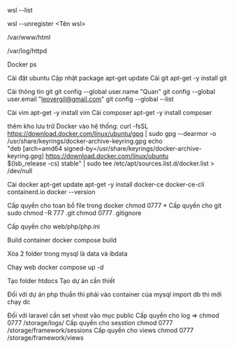 <!-- Wsl -->
<!-- Danh sách wsl -->
wsl --list

<!-- Mở powershell -->
<!-- Xóa Wsl -->
wsl --unregister <Tên wsl>


<!-- Thư mục chứa source mặc định của apache -->
/var/www/html

<!-- Thư mục chứa access log mặc định của apache -->
/var/log/httpd


<!-- Docker -->
<!-- Danh sách container -->
Docker ps

<!-- Dừng container -->

<!-- Xóa container -->

<!-- Vào container -->


Cài đặt ubuntu
Cập nhật package apt-get update
Cài git apt-get -y install git

Cài thông tin git
git config --global user.name "Quan"
git config --global user.email "leovergil@gmail.com"
git config --global --list


Cài vim apt-get -y install vim
Cài composer apt-get -y install composer


thêm kho lưu trữ Docker vào hệ thống:
curl -fsSL https://download.docker.com/linux/ubuntu/gpg | sudo gpg --dearmor -o /usr/share/keyrings/docker-archive-keyring.gpg
echo \
  "deb [arch=amd64 signed-by=/usr/share/keyrings/docker-archive-keyring.gpg] https://download.docker.com/linux/ubuntu \
  $(lsb_release -cs) stable" | sudo tee /etc/apt/sources.list.d/docker.list > /dev/null

Cài docker
apt-get update
apt-get -y install docker-ce docker-ce-cli containerd.io
docker --version

Cấp quyền cho toan bồ file trong docker
chmod 0777 *
Cấp quyền cho git
sudo chmod -R 777 .git
chmod 0777 .gitignore

Cấp quyền cho web/php/php.ini

Build container
docker compose build

Xóa 2 folder trong mysql là data và ibdata



Chạy web
docker compose up -d

Tạo folder htdocs
Tạo dự án cần thiết


Đối với dự án php thuần thì phải vào container của mysql import db thì mới chạy dc

Đối với laravel cần set vhost vào mục public
Cấp quyền cho log => chmod 0777 /storage/logs/
Cấp quyền cho sesstion chmod 0777 /storage/framework/sessions
Cấp quyền cho views chmod 0777 /storage/framework/views
